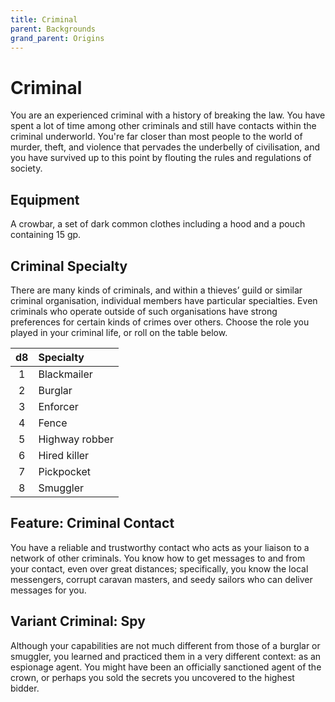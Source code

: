 ```yaml
---
title: Criminal
parent: Backgrounds
grand_parent: Origins
---
```


# Criminal
You are an experienced criminal with a history of breaking the law. You have spent a lot of time among other criminals and still have contacts within the criminal underworld. You're far closer than most people to the world of murder, theft, and violence that pervades the underbelly of civilisation, and you have survived up to this point by flouting the rules and regulations of society.

## Equipment
A crowbar, a set of dark common clothes including a hood and a pouch containing 15 gp.

## Criminal Specialty
There are many kinds of criminals, and within a thieves’ guild or similar criminal organisation, individual members have particular specialties. Even criminals who operate outside of such organisations have strong preferences for certain kinds of crimes over others. Choose the role you played in your criminal life, or roll on the table below.

| d8 | Specialty |
|:--:|:----------|
| 1 | Blackmailer |
| 2 | Burglar |
| 3 | Enforcer |
| 4 | Fence |
| 5 | Highway robber |
| 6 | Hired killer |
| 7 | Pickpocket |
| 8 | Smuggler |

## Feature: Criminal Contact
You have a reliable and trustworthy contact who acts as your liaison to a network of other criminals. You know how to get messages to and from your contact, even over great distances; specifically, you know the local messengers, corrupt caravan masters, and seedy sailors who can deliver messages for you.

## Variant Criminal: Spy
Although your capabilities are not much different from those of a burglar or smuggler, you learned and practiced them in a very different context: as an espionage agent. You might have been an officially sanctioned agent of the crown, or perhaps you sold the secrets you uncovered to the highest bidder.
